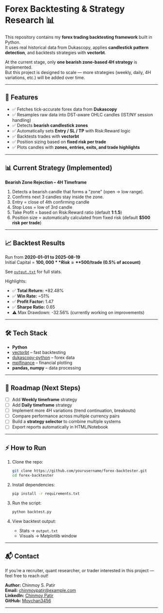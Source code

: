# Forex Backtesting & Strategy Research 📊

This repository contains my **forex trading backtesting framework** built in Python.  
It uses real historical data from Dukascopy, applies **candlestick pattern detection**, and backtests strategies with **vectorbt**.

At the current stage, only **one bearish zone-based 4H strategy** is implemented.  
But this project is designed to scale — more strategies (weekly, daily, 4H variations, etc.) will be added over time.

---

## 🚀 Features

- ✅ Fetches tick-accurate forex data from **Dukascopy**
- ✅ Resamples raw data into DST-aware OHLC candles (IST/NY session handling)
- ✅ Detects **bearish candlestick zones**
- ✅ Automatically sets **Entry / SL / TP** with Risk:Reward logic
- ✅ Backtests trades with **vectorbt**
- ✅ Position sizing based on **fixed risk per trade**
- ✅ Plots candles with **zones, entries, exits, and trade highlights**

---

## 📊 Current Strategy (Implemented)

**Bearish Zone Rejection – 4H Timeframe**

1. Detects a bearish candle that forms a "zone" (open → low range).  
2. Confirms next 3 candles stay inside the zone.  
3. Entry = close of 4th confirming candle  
4. Stop Loss = low of 3rd candle  
5. Take Profit = based on Risk:Reward ratio (default **1:1.5**)  
6. Position size = automatically calculated from fixed risk (default **$500 risk per trade**)  

---

## 📈 Backtest Results

Run from **2020-01-01 to 2025-08-19**  
Initial Capital = **$100,000**  
Risk = **$500/trade (0.5% of account)**  

See [`output.txt`](output.txt) for full stats.

Highlights:
- ✅ **Total Return:** +82.48%  
- ✅ **Win Rate:** ~51%  
- ✅ **Profit Factor:** 1.47  
- ✅ **Sharpe Ratio:** 0.65  
- ⚠️ Max Drawdown: -32.56% (currently working on improvements)

---

## 🛠 Tech Stack

- **Python**
- [vectorbt](https://github.com/polakowo/vectorbt) – fast backtesting
- [dukascopy-python](https://github.com/Leo4815162342/dukascopy-python) – forex data
- [mplfinance](https://github.com/matplotlib/mplfinance) – financial plotting
- **pandas, numpy** – data processing

---

## 📌 Roadmap (Next Steps)

- [ ] Add **Weekly timeframe** strategy  
- [ ] Add **Daily timeframe** strategy  
- [ ] Implement more 4H variations (trend continuation, breakouts)  
- [ ] Compare performance across multiple currency pairs  
- [ ] Build a **strategy selector** to combine multiple systems  
- [ ] Export reports automatically in HTML/Notebook  

---

## ⚡ How to Run

1. Clone the repo:
   ```bash
   git clone https://github.com/yourusername/forex-backtester.git
   cd forex-backtester
   ```

2. Install dependencies:
   ```bash
   pip install -r requirements.txt
   ```

3. Run the script:
   ```bash
   python backtest.py
   ```

4. View backtest output:
   - Stats → `output.txt`
   - Visuals → Matplotlib window

---

## 📬 Contact

If you’re a recruiter, quant researcher, or trader interested in this project — feel free to reach out!

**Author:** Chinmoy S. Patir  
**Email:** chinmoypatir@example.com  
**LinkedIn:** [Chinmoy Patir](https://www.linkedin.com/in/chinmoy-patir-a24206286/)  
**GitHub:** [Moychan3456](https://github.com/Moychan3456?tab=repositories)

---
